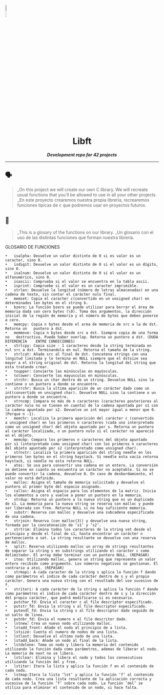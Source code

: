 <img src="https://raw.githubusercontent.com/JaeSeoKim/badge42/main/public/badge42_logo.svg" width ="10%"/>
<h1 align="center">
	Libft
</h1>

<p align="center">
	<b><i>Development repo for 42 projects</i></b><br>

---

## 🗣️

> _On this project we will create our own C library. We will recreate usual functions that you'll be allowed to use in all your other projects. <br>
  _En este proyecto crearemos nuestra propia libreria, recrearemos funciones tipicas de c que podremos usar en proyectos futuros.

## 📖

> _This is a glosary of the functions on our library.
  _Un glosario con el uso de las distintas funciones que forman nuestra libreria.
	
	
  	
GLOSARIO DE FUNCIONES

	•	isalpha: Devuelve un valor distinto de 0 si es valor es un caracter, sino 0.
	•	isdigit: Devuelve un valor distinto de 0 si el valor es un dígito, sino 0.
	•	isalnum: Devuelve un valor distinto de 0 si el valor es un alfanumérico, sino 0.
	•	isascii: Comprueba si el valor se encuentra en la tabla ascii.
	•	isprint: Compruebe si el valor es un caracter imprimible.
	•	strlen: Devuelve la longitud (número de letras almacenadas) en una cadena de texto, sin contar el carácter nulo final.
	•	memset: Copia el caracter c(convertido en un unsigned char) en determinados len bytes en el string b.
	•	bzero: La función bzero se puede utilizar para borrar el área de memoria dada con cero bytes (\0). Toma dos argumentos, la dirección inicial de la región de memoria y el número de bytes que deben ponerse a cero.
	•	memcpy: Copia n bytes desde el area de memoria de src a la de dst. Retorna un 	puntero a dst.
	•	memmove: Copia n bytes desde src a dst. Siempre copia de una forma no 	destructiva. Puede haber overlap. Retorna un puntero a dst. (DUDA DIFERENCIA 	ENTRE CONDICIONES)
	•	strlcpy: Copia size - 1 caracteres desde la string terminada en nul src a dst. Terminandola en nul. Retorna el tamaño de la string.
	•	strlcat: Añade src al final de dst. Concatena strings con una longitud limitada y lo termina en NULL siempre que el dstsize sea mayor a el string original de dst. Retorna la longitud del string que esta tratando crear.
	•	toupper: Convierte las minúsculas en mayúsculas. 
	•	tolower: Convierte las mayusculas en minúsculas.
	•	strchr: Busca un char dentro de un string. Devuelve NULL sino la contiene o un puntero a donde se encuentre.
	•	strrchr: Busca la ultima aparición de un carácter dado como un int(convertido en unsigned char). Devuelve NULL sino la contiene o un puntero a donde se encuentre.
	•	strncmp: Compara no más de n caracteres (caracteres posteriores al carácter nulo no se tienen en cuenta) de la cadena apuntada por s1 con la cadena apuntada por s2. Devuelve un int mayor igual o menor que 0. (Porque n -1).
	•	memchr: Localiza la primera aparición del carácter c (convertido a unsigned char) en los primeros n caracteres (cada uno interpretado como un unsigned char) del objeto apuntado por s. Retorna un puntero al carácter localizado, o un puntero nulo si el carácter no apareció en el objeto.
	•	memcmp: Compara los primeros n caracteres del objeto apuntado por s1 (interpretado como unsigned char) con los primeros n caracteres del objeto apuntado por s2 (interpretado como unsigned char).
	•	strnstr: Localiza la primera aparición del string needle en los primeros len bytes en el string haystack. Si needle esta vacía retorna	 haystack, si needle no esta retorna NULL. 
	•	atoi: Se usa para convertir una cadena en un entero. La conversión se detiene en cuanto se encuentra un carácter no aceptable. Si no se puede convertir la cadena, devuelve 0. En caso de desbordamiento, el valor no está definido.
	•	malloc: Asigna el tamaño de memoria solicitado y devuelve el puntero al primer byte del espacio asignado.
	•	calloc: Asigna el espacio para los elementos de la matriz. Inicia los elementos a cero y vuelve a poner un puntero en la memoria.
	•	strdup: Retorna un puntero a la nueva string que es un duplicado de s1. La memoria para la nueva string se reserva con malloc y puede ser liberada con free. Retorna NULL si no hay suficiente memoria.
	•	substr: Reserva con malloc y devuelve una subcadena especificada de una cadena.
	•	strjoin: Reserva (con malloc(3)) y devuelve una nueva string, formada por la concatenación de ’s1’ y ’s2’.	
	•	strtrim: Elimina todos los caracteres de la string set desde el principio y desde el final de s1, hasta encontrar un carácter n perteneciente a set. La string resultante se devuelve con una reserva de malloc.
	•	split: Reserva utilizando malloc un array de strings resultantes de separar la string s en substrings utilizando el caracter c como delimitador. El array debe terminar con un puntero NULL. (REPASAR)
	•	itoa: Utilizando malloc, genera un string que represente un valor entero recibido como argumento. Los números negativos se gestionan. El contrario a atoi. (REPASAR)
	•	strmapi: A cada caracter de la string s aplica la función f dando como parámetros el indice de cada carácter dentro de s y el propio carácter. Genera una nueva string con el resultado del uso sucesivo de f.
	•	striteri: A cada carácter de la string s aplica la función f dando como parámetros el indice de cada carácter dentro de s y la dirección del propio carácter, que podrá modificarse si es necesario.
	•	putchar_fd: Envia el caracter c al file descriptor especificado.
	•	putstr_fd: Envia la string s al file descriptor especificado.
	•	putendl_fd: Envia la string s al file descriptor dado seguido de un salto de linea.
	•	putnbr_fd: Envia el numero n al file descritor dado.
	•	lstnew: Crea un nuevo nodo utilizando malloc.
	•	lstadd_front: Añade el nodo al principio de a lista.
	•	lstsize: Cuenta el numero de nodos de una lista.
	•	lstlast: Devuelve el ultimo nodo de una lista.
	•	lstadd_back: Añade un nodo al final de la lista.
	•	lstdelone: Toma un nodo y libera la memoria del contenido utilizando la función dada como parámetros, ademas de liberar el nodo. La memoria de next no se libera.
	•	lstclear: Elimina y libera el nodo y todos los consecutivos utilizando la función del y free.
	•	lstiter: Itera la lista y aplica la función f en el contenido de cada nodo.
	•	lstmap:Itera la lista ’lst’ y aplica la función ’f’ al contenido de cada nodo. Crea una lista resultante de la aplicación correcta y sucesiva de la función ’f’ sobre cada nodo. La función ’del’ se utiliza para eliminar el contenido de un nodo, si hace falta.
